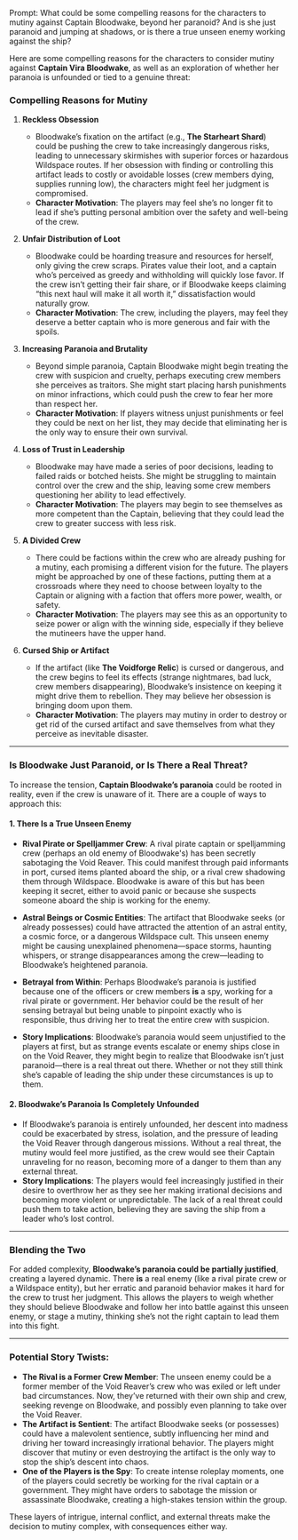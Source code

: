 Prompt: What could be some compelling reasons for the characters to mutiny against Captain Bloodwake, beyond her paranoid? And is she just paranoid and jumping at shadows, or is there a true unseen enemy working against the ship?

Here are some compelling reasons for the characters to consider mutiny against **Captain Vira Bloodwake**, as well as an exploration of whether her paranoia is unfounded or tied to a genuine threat:

### Compelling Reasons for Mutiny

1. **Reckless Obsession**
   - Bloodwake’s fixation on the artifact (e.g., **The Starheart Shard**) could be pushing the crew to take increasingly dangerous risks, leading to unnecessary skirmishes with superior forces or hazardous Wildspace routes. If her obsession with finding or controlling this artifact leads to costly or avoidable losses (crew members dying, supplies running low), the characters might feel her judgment is compromised.
   - **Character Motivation**: The players may feel she’s no longer fit to lead if she’s putting personal ambition over the safety and well-being of the crew.

2. **Unfair Distribution of Loot**
   - Bloodwake could be hoarding treasure and resources for herself, only giving the crew scraps. Pirates value their loot, and a captain who’s perceived as greedy and withholding will quickly lose favor. If the crew isn’t getting their fair share, or if Bloodwake keeps claiming “this next haul will make it all worth it,” dissatisfaction would naturally grow.
   - **Character Motivation**: The crew, including the players, may feel they deserve a better captain who is more generous and fair with the spoils.

3. **Increasing Paranoia and Brutality**
   - Beyond simple paranoia, Captain Bloodwake might begin treating the crew with suspicion and cruelty, perhaps executing crew members she perceives as traitors. She might start placing harsh punishments on minor infractions, which could push the crew to fear her more than respect her.
   - **Character Motivation**: If players witness unjust punishments or feel they could be next on her list, they may decide that eliminating her is the only way to ensure their own survival.

4. **Loss of Trust in Leadership**
   - Bloodwake may have made a series of poor decisions, leading to failed raids or botched heists. She might be struggling to maintain control over the crew and the ship, leaving some crew members questioning her ability to lead effectively.
   - **Character Motivation**: The players may begin to see themselves as more competent than the Captain, believing that they could lead the crew to greater success with less risk.

5. **A Divided Crew**
   - There could be factions within the crew who are already pushing for a mutiny, each promising a different vision for the future. The players might be approached by one of these factions, putting them at a crossroads where they need to choose between loyalty to the Captain or aligning with a faction that offers more power, wealth, or safety.
   - **Character Motivation**: The players may see this as an opportunity to seize power or align with the winning side, especially if they believe the mutineers have the upper hand.

6. **Cursed Ship or Artifact**
   - If the artifact (like **The Voidforge Relic**) is cursed or dangerous, and the crew begins to feel its effects (strange nightmares, bad luck, crew members disappearing), Bloodwake’s insistence on keeping it might drive them to rebellion. They may believe her obsession is bringing doom upon them.
   - **Character Motivation**: The players may mutiny in order to destroy or get rid of the cursed artifact and save themselves from what they perceive as inevitable disaster.

---

### Is Bloodwake Just Paranoid, or Is There a Real Threat?

To increase the tension, **Captain Bloodwake’s paranoia** could be rooted in reality, even if the crew is unaware of it. There are a couple of ways to approach this:

#### 1. **There Is a True Unseen Enemy**
   - **Rival Pirate or Spelljammer Crew**: A rival pirate captain or spelljamming crew (perhaps an old enemy of Bloodwake's) has been secretly sabotaging the Void Reaver. This could manifest through paid informants in port, cursed items planted aboard the ship, or a rival crew shadowing them through Wildspace. Bloodwake is aware of this but has been keeping it secret, either to avoid panic or because she suspects someone aboard the ship is working for the enemy.
   - **Astral Beings or Cosmic Entities**: The artifact that Bloodwake seeks (or already possesses) could have attracted the attention of an astral entity, a cosmic force, or a dangerous Wildspace cult. This unseen enemy might be causing unexplained phenomena—space storms, haunting whispers, or strange disappearances among the crew—leading to Bloodwake’s heightened paranoia.
   - **Betrayal from Within**: Perhaps Bloodwake’s paranoia is justified because one of the officers or crew members **is** a spy, working for a rival pirate or government. Her behavior could be the result of her sensing betrayal but being unable to pinpoint exactly who is responsible, thus driving her to treat the entire crew with suspicion.

   - **Story Implications**: Bloodwake’s paranoia would seem unjustified to the players at first, but as strange events escalate or enemy ships close in on the Void Reaver, they might begin to realize that Bloodwake isn’t just paranoid—there is a real threat out there. Whether or not they still think she’s capable of leading the ship under these circumstances is up to them.

#### 2. **Bloodwake’s Paranoia Is Completely Unfounded**
   - If Bloodwake’s paranoia is entirely unfounded, her descent into madness could be exacerbated by stress, isolation, and the pressure of leading the Void Reaver through dangerous missions. Without a real threat, the mutiny would feel more justified, as the crew would see their Captain unraveling for no reason, becoming more of a danger to them than any external threat.
   - **Story Implications**: The players would feel increasingly justified in their desire to overthrow her as they see her making irrational decisions and becoming more violent or unpredictable. The lack of a real threat could push them to take action, believing they are saving the ship from a leader who’s lost control.

---

### Blending the Two
For added complexity, **Bloodwake’s paranoia could be partially justified**, creating a layered dynamic. There **is** a real enemy (like a rival pirate crew or a Wildspace entity), but her erratic and paranoid behavior makes it hard for the crew to trust her judgment. This allows the players to weigh whether they should believe Bloodwake and follow her into battle against this unseen enemy, or stage a mutiny, thinking she’s not the right captain to lead them into this fight.

---

### Potential Story Twists:
- **The Rival is a Former Crew Member**: The unseen enemy could be a former member of the Void Reaver’s crew who was exiled or left under bad circumstances. Now, they’ve returned with their own ship and crew, seeking revenge on Bloodwake, and possibly even planning to take over the Void Reaver.
- **The Artifact is Sentient**: The artifact Bloodwake seeks (or possesses) could have a malevolent sentience, subtly influencing her mind and driving her toward increasingly irrational behavior. The players might discover that mutiny or even destroying the artifact is the only way to stop the ship’s descent into chaos.
- **One of the Players is the Spy**: To create intense roleplay moments, one of the players could secretly be working for the rival captain or a government. They might have orders to sabotage the mission or assassinate Bloodwake, creating a high-stakes tension within the group.

These layers of intrigue, internal conflict, and external threats make the decision to mutiny complex, with consequences either way.
